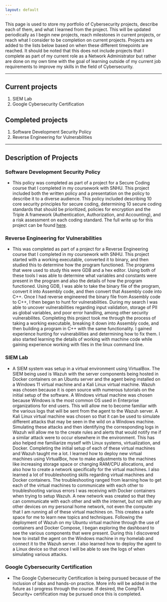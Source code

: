 ```yaml
---
layout: default
---
```


This page is used to store my portfolio of Cybersecurity projects, describe each of them, and what I learned from the project. This will be updated periodically as I begin new projects, reach milestones in current projects, or reach what I consider to be completion on current projects. Projects are added to the lists below based on when these different timepoints are reached. It should be noted that this does not include projects that I complete as part of my current role as a Network Administrator but rather are done on my own time with the goal of learning outside of my current job requirements to improve my skills in the field of Cybersecurity. 

* * *

## Current projects
1. SIEM Lab
2. Google Cybersecurity Certification

## Completed projects
1. Software Development Security Policy
2. Reverse Engineering for Vulnerabilities

* * *

## Description of Projects

### Software Development Security Policy
* This policy was completed as part of a project for a Secure Coding course that I completed in my coursework with SNHU. This project included both the written policy and a presentation on the policy to describe it to a diverse audience. This policy included describing 10 core security principles for secure coding, determining 10 secure coding standards that should be prioritized, policies for encryption and the Triple A framework (Authentication, Authorization, and Accounting), and a risk assessment on each coding standard. The full write up for this project can be found [here](https://github.com/cberger32/SNHU-CS405).

### Reverse Engineering for Vulnerabilities
* This was completed as part of a project for a Reverse Engineering course that I completed in my coursework with SNHU. This project started with a working executable, converted it to binary, and then studied this to determine how the program functioned. The programs that were used to study this were GDB and a hex editor. Using both of these tools I was able to determine what variables and constants were present in the program and also the details of how the program functioned. Using GDB, I was able to take the binary file of the program, convert it into Assembly code, and then convert that Assembly code into C++. Once I had reverse engineered the binary file from Assembly code to C++, I then began to hunt for vulnerabilities. During my search I was able to uncover vulnerabilities regarding input validation, storage of PII as global variables, and poor error handling, among other security vulnerabilites.
  Completing this project took me through the process of taking a working executable, breaking it down into Assembly code, and then building a program in C++ with the same functionality. I gained experience hunting for vulnerabilities and determining how to fix them. I also started learning the details of working with machine code while gaining experience working with files in the linux command line. 

### SIEM Lab
* A SIEM system was setup in a virtual environment using VirtualBox. The SIEM being used is Wazuh with the server components being hosted in Docker containers on an Ubuntu server and the agent being installed on a Windows 11 virtual machine and a Kali Linux virtual machine. Wazuh was chosen because it is open source with numerous tutorials on the initial setup of the software. A Windows virtual machine was chosen because Windows is the most common OS used in Enterprise organizations for end users. This will allow me to become familiar with the various logs that will be sent from the agent to the Wazuh server. A Kali Linux virtual machine was chosen so that it can be used to simulate different attacks that may be seen in the wild on a Windows machine. Simulating these attacks and then identifying the corresponding logs in Wazuh will allow me to the create rules and alerts that would notify me if a similar attack were to occur elsewhere in the environment. This has also helped me familiarize myself with Linux systems, virtualization, and Docker. 
Completing the initial setup of each of these virtual machines and Wazuh taught me a lot. I learned how to deploy new virtual machines using VirtualBox, how to make adjustments to the machines like increasing storage space or changing RAM/CPU allocations, and also how to create a network specifically for the virtual machines. I also learned a lot of troubleshooting skills regarding virtual machines and Docker containers. The troubleshooting ranged from learning how to get each of the virtual machines to communicate with each other to troubleshooting various errors I was receiving with Docker containers when trying to setup Wazuh. A new network was created so that they can communicate with each other and with the internet, but not with any other devices on my personal home network, not even the computer that I am running all of these virtual machines on. This creates a safe space for me to learn new topics and techniques. Following the deployment of Wazuh on my Ubuntu virtual machine through the use of containers and Docker Compose, I began exploring the dashboard to see the various components that were present. During this I discovered how to install the agent on the Windows machine in my homelab and connect it to the Wazuh server. I also learned how to deploy the agent to a Linux device so that once I will be able to see the logs of when simulating various attacks. 

### Google Cybersecurity Certification
* The Google Cybersecurity Certification is being pursued because of the inclusion of labs and hands-on practice. More info will be added in the future as I progress through the course. If desired, the CompTIA Security+ certification may be pursued once this is completed. 
